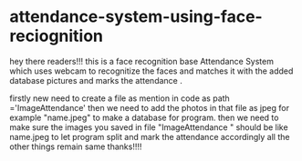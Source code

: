 # attendance-system-using-face-reciognition

hey there readers!!!
this is a face recognition base Attendance System which uses webcam to recognitize the faces and matches it with the added database pictures and marks the attendance .

firstly new need to create a file as mention in code  as path ='ImageAttendance'
then we need to add the photos in that file as jpeg for example "name.jpeg" to make a database for program.
then we need to make sure the images you saved in file "ImageAttendance " should be like name.jpeg to let program split and mark the attendance accordingly 
all the other things remain same 
thanks!!!!
